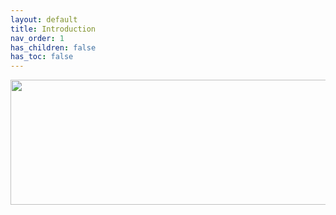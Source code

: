 ```yaml
---
layout: default
title: Introduction
nav_order: 1
has_children: false
has_toc: false
---
```


<p align="center">
  <img width="650" height="200" src="../../../assets/Header-Troubleshooting.png">
</p>
